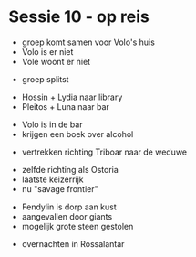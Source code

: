 # Sessie 10 - op reis

- groep komt samen voor Volo's huis
- Volo is er niet
- Vole woont er niet

+ groep splitst

- Hossin + Lydia naar library
- Pleitos + Luna naar bar

+ Volo is in de bar
+ krijgen een boek over alcohol

- vertrekken richting Triboar naar de weduwe

+ zelfde richting als Ostoria
+ laatste keizerrijk
+ nu "savage frontier"

- Fendylin is dorp aan kust
- aangevallen door giants
- mogelijk grote steen gestolen

+ overnachten in Rossalantar
